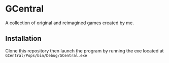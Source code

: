 # GCentral
A collection of original and reimagined games created by me. 

## Installation
Clone this repository then launch the program by running the exe located at 
```GCentral/Pops/bin/Debug/GCentral.exe```
